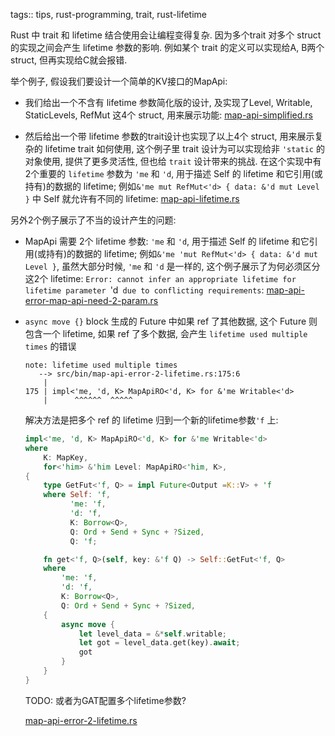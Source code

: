 tags:: tips, rust-programming, trait,  rust-lifetime

Rust 中 trait 和 lifetime 结合使用会让编程变得复杂.
因为多个trait 对多个 struct 的实现之间会产生 lifetime 参数的影响.
例如某个 trait 的定义可以实现给A, B两个struct, 但再实现给C就会报错.

举个例子, 假设我们要设计一个简单的KV接口的MapApi:


- 我们给出一个不含有 lifetime 参数简化版的设计,
    及实现了Level, Writable, StaticLevels, RefMut 这4个 struct,
    用来展示功能:
    [map-api-simplified.rs](../rust-playground/src/bin/map-api-simplified.rs)

- 然后给出一个带 lifetime 参数的trait设计也实现了以上4个 struct,
    用来展示复杂的 lifetime trait 如何使用,
    这个例子里 trait 设计为可以实现给非 `'static` 的对象使用, 提供了更多灵活性,
    但也给 `trait` 设计带来的挑战.
    在这个实现中有2个重要的 `lifetime` 参数为 `'me` 和 `'d`,
    用于描述 Self 的 lifetime 和它引用(或持有)的数据的 lifetime;
    例如`&'me mut RefMut<'d> { data: &'d mut Level }` 中 Self 就允许有不同的 lifetime:
    [map-api-lifetime.rs](../rust-playground/src/bin/map-api-lifetime.rs)


另外2个例子展示了不当的设计产生的问题:

- MapApi 需要 2个 lifetime 参数: `'me` 和 `'d`,
    用于描述 Self 的 lifetime 和它引用(或持有)的数据的 lifetime;
    例如`&'me 'mut RefMut<'d> { data: &'d mut Level }`, 虽然大部分时候, `'me` 和 `'d` 是一样的, 这个例子展示了为何必须区分这2个 lifetime:
    `Error: cannot infer an appropriate lifetime for lifetime parameter `'d` due to conflicting requirements`:
    [map-api-error-map-api-need-2-param.rs](../rust-playground/src/bin/map-api-error-map-api-need-2-param.rs)

- `async move {}` block 生成的 Future 中如果 ref 了其他数据,
    这个 Future 则包含一个 lifetime, 如果 ref 了多个数据, 会产生 `lifetime used multiple times` 的错误

    ```
    note: lifetime used multiple times
       --> src/bin/map-api-error-2-lifetime.rs:175:6
        |
    175 | impl<'me, 'd, K> MapApiRO<'d, K> for &'me Writable<'d>
        |      ^^^^^^  ^^^^^
    ```

    解决方法是把多个 ref 的 lifetime 归到一个新的lifetime参数`'f` 上:

    ```rust
    impl<'me, 'd, K> MapApiRO<'d, K> for &'me Writable<'d>
    where
        K: MapKey,
        for<'him> &'him Level: MapApiRO<'him, K>,
    {
        type GetFut<'f, Q> = impl Future<Output =K::V> + 'f
        where Self: 'f,
              'me: 'f,
              'd: 'f,
              K: Borrow<Q>,
              Q: Ord + Send + Sync + ?Sized,
              Q: 'f;

        fn get<'f, Q>(self, key: &'f Q) -> Self::GetFut<'f, Q>
        where
            'me: 'f,
            'd: 'f,
            K: Borrow<Q>,
            Q: Ord + Send + Sync + ?Sized,
        {
            async move {
                let level_data = &*self.writable;
                let got = level_data.get(key).await;
                got
            }
        }
    }
    ```

    TODO: 或者为GAT配置多个lifetime参数?

    [map-api-error-2-lifetime.rs](../rust-playground/src/bin/map-api-error-2-lifetime.rs)


